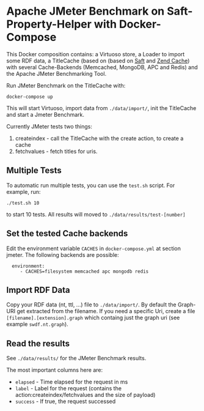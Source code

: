 # Apache JMeter Benchmark on Saft-Property-Helper with Docker-Compose

This Docker composition contains: a Virtuoso store, a Loader to import some RDF data, a TitleCache (based on (based on [Saft](http://safting.github.io/) and [Zend Cache](https://zendframework.github.io/zend-cache/)) with several Cache-Backends (Memcached, MongoDB, APC and Redis) and the Apache JMeter Benchmarking Tool.

Run JMeter Benchmark on the TitleCache with:

    docker-compose up

This will start Virtuoso, import data from `./data/import/`, init the TitleCache and start a Jmeter Benchmark.

Currently JMeter tests two things:

1. createindex - call the TitleCache with the create action, to create a cache
2. fetchvalues - fetch titles for uris. 

## Multiple Tests

To automatic run multiple tests, you can use the `test.sh` script. For example, run:

`./test.sh 10`

to start 10 tests. All results will moved to `./data/results/test-[number]`


## Set the tested Cache backends

Edit the environment variable `CACHES` in  `docker-compose.yml` at section jmeter. The following backends are possible:

```
  environment:
     - CACHES=filesystem memcached apc mongodb redis
```


## Import RDF Data

Copy your RDF data (nt, ttl, ...) file to `./data/import/`. By default the Graph-URI get extracted from the filename. If you need a specific Uri, create a file `[filename].[extension].graph` which containg just the graph uri (see example `swdf.nt.graph`).

## Read the results

See `./data/results/` for the JMeter Benchmark results.

The most important columns here are:

- `elapsed` - Time elapsed for the request in ms
- `label` - Label for the request (contains the action:createindex/fetchvalues and the size of payload)
- `success` - If true, the request successed